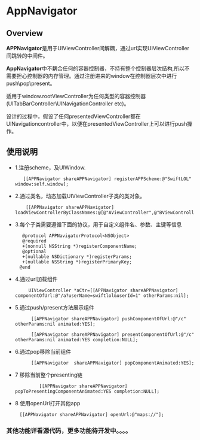 # AppNavigator


## Overview

**APPNavigator**是用于UIViewController间解耦，通过url实现UIViewController间跳转的中间件。

**AppNavigator**中不耦合任何的容器控制器，不持有整个控制器层次结构,所以不需要担心控制器的内存管理。通过注册进来的window在控制器层次中进行push\pop\present。

适用于window.rootViewController为任何类型的容器控制器(UITabBarController\UINavigationController etc)。

设计的过程中，假设了任何presentedViewController都在UINavigationcontroller中，以便在presentedViewController上可以进行push操作。


## 使用说明
* 1.注册scheme，及UIWindow.
 
         [[APPNavigator shareAPPNavigator] registerAPPScheme:@"SwiftLOL" window:self.window];
       
* 2.通过类名，动态加载UIViewController子类的类对象。
          
          [[APPNavigator shareAPPNavigator] loadViewControllerByClassNames:@[@"AViewController",@"BViewController",@"CViewController"]];

* 3.每个子类需要遵循下面的协议，用于自定义组件名、参数、主键等信息

```         
      @protocol APPNavigatorProtocol<NSObject>
      @required
      +(nonnull NSString *)registerComponentName;
      @optional
      +(nullable NSDictionary *)registerParams;
      +(nullable NSString *)registerPrimaryKey;
     @end
```
* 4.通过url加载组件

           UIViewController *aCtr=[[APPNavigator shareAPPNavigator] componentOfUrl:@"/a?userName=swiftlol&userId=1" otherParams:nil];

* 5.通过push/present方法展示组件
           
            [[APPNavigator shareAPPNavigator] pushComponentOfUrl:@"/c" otherParams:nil animated:YES];
           
            [[APPNavigator shareAPPNavigator] presentComponentOfUrl:@"/c" otherParams:nil animated:YES completion:NULL];


* 6.通过pop移除当前组件
           
            [[APPNavigator  shareAPPNavigator] popComponentAnimated:YES];
* 7 移除当前整个presenting链

               [[APPNavigator shareAPPNavigator] popToPresentingComponentAnimated:YES completion:NULL];

* 8 使用openUrl打开其他app

```
     [[APPNavigator shareAPPNavigator] openUrl:@"maps://"];
```

### 其他功能详看源代码，更多功能待开发中。。。。        
